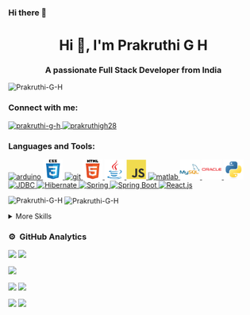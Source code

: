 ### Hi there 👋
<h1 align="center">Hi 👋, I'm Prakruthi G H</h1>
<h3 align="center">A passionate Full Stack Developer from India</h3>

<p align="left"> 
  <img src="https://komarev.com/ghpvc/?username=Prakruthi-G-H&label=Profile%20views&color=0e75b6&style=flat" alt="Prakruthi-G-H" /> 
</p>

<h3 align="left">Connect with me:</h3>
<p align="left">
  <a href="https://linkedin.com/in/prakruthi-g-h" target="blank">
    <img align="center" src="https://raw.githubusercontent.com/rahuldkjain/github-profile-readme-generator/master/src/images/icons/Social/linked-in-alt.svg" alt="prakruthi-g-h" height="30" width="40" />
  </a>
  <a href="https://www.hackerrank.com/prakruthigh28" target="blank">
    <img align="center" src="https://raw.githubusercontent.com/rahuldkjain/github-profile-readme-generator/master/src/images/icons/Social/hackerrank.svg" alt="prakruthigh28" height="30" width="40" />
  </a>
</p>

<h3 align="left">Languages and Tools:</h3>
<p align="left">
  <a href="https://www.arduino.cc/" target="_blank" rel="noreferrer">
    <img src="https://cdn.worldvectorlogo.com/logos/arduino-1.svg" alt="arduino" width="40" height="40"/>
  </a> 
  <a href="https://www.w3schools.com/css/" target="_blank" rel="noreferrer">
    <img src="https://raw.githubusercontent.com/devicons/devicon/master/icons/css3/css3-original-wordmark.svg" alt="css3" width="40" height="40"/>
  </a> 
  <a href="https://git-scm.com/" target="_blank" rel="noreferrer">
    <img src="https://www.vectorlogo.zone/logos/git-scm/git-scm-icon.svg" alt="git" width="40" height="40"/>
  </a> 
  <a href="https://www.w3.org/html/" target="_blank" rel="noreferrer">
    <img src="https://raw.githubusercontent.com/devicons/devicon/master/icons/html5/html5-original-wordmark.svg" alt="html5" width="40" height="40"/>
  </a> 
  <a href="https://www.java.com" target="_blank" rel="noreferrer">
    <img src="https://raw.githubusercontent.com/devicons/devicon/master/icons/java/java-original.svg" alt="java" width="40" height="40"/>
  </a> 
  <a href="https://developer.mozilla.org/en-US/docs/Web/JavaScript" target="_blank" rel="noreferrer">
    <img src="https://raw.githubusercontent.com/devicons/devicon/master/icons/javascript/javascript-original.svg" alt="javascript" width="40" height="40"/>
  </a> 
  <a href="https://www.mathworks.com/" target="_blank" rel="noreferrer">
    <img src="https://upload.wikimedia.org/wikipedia/commons/2/21/Matlab_Logo.png" alt="matlab" width="40" height="40"/>
  </a> 
  <a href="https://www.mysql.com/" target="_blank" rel="noreferrer">
    <img src="https://raw.githubusercontent.com/devicons/devicon/master/icons/mysql/mysql-original-wordmark.svg" alt="mysql" width="40" height="40"/>
  </a> 
  <a href="https://www.oracle.com/" target="_blank" rel="noreferrer">
    <img src="https://raw.githubusercontent.com/devicons/devicon/master/icons/oracle/oracle-original.svg" alt="oracle" width="40" height="40"/>
  </a> 
  <a href="https://www.python.org" target="_blank" rel="noreferrer">
    <img src="https://raw.githubusercontent.com/devicons/devicon/master/icons/python/python-original.svg" alt="python" width="40" height="40"/>
  </a>
  <a href="https://docs.oracle.com/javase/8/docs/technotes/guides/jdbc/" target="_blank" rel="noreferrer">
    <img src="https://cdn.worldvectorlogo.com/logos/database-1.svg" alt="JDBC" width="40" height="40"/>
  </a>
  <a href="https://hibernate.org" target="_blank" rel="noreferrer">
    <img src="https://cdn.worldvectorlogo.com/logos/hibernate.svg" alt="Hibernate" width="40" height="40"/>
  </a>
  <a href="https://spring.io" target="_blank" rel="noreferrer">
    <img src="https://cdn.worldvectorlogo.com/logos/spring-3.svg" alt="Spring" width="40" height="40"/>
  </a>
  <a href="https://spring.io/projects/spring-boot" target="_blank" rel="noreferrer">
    <img src="https://cdn.worldvectorlogo.com/logos/spring-3.svg" alt="Spring Boot" width="40" height="40"/>
  </a>
  <a href="https://reactjs.org" target="_blank" rel="noreferrer">
    <img src="https://cdn.worldvectorlogo.com/logos/react-2.svg" alt="React.js" width="40" height="40"/>
  </a>
</p>

<p><img align="left" src="https://github-readme-stats.vercel.app/api/top-langs?username=Prakruthi-G-H&show_icons=true&locale=en&layout=compact" alt="Prakruthi-G-H" /></p>

<p>&nbsp;<img align="center" src="https://github-readme-stats.vercel.app/api?username=Prakruthi-G-H&show_icons=true&locale=en" alt="Prakruthi-G-H" /></p>

<details>
<summary>More Skills</summary>

![Visual Studio Code](https://img.shields.io/badge/Visual%20Studio%20Code-0078d7.svg?style=flat&logo=visual-studio-code&logoColor=white)&nbsp;
![Postman](https://img.shields.io/badge/Postman-0028d7.svg?style=flat&logo=postman&logoColor=white)&nbsp;
![Git](https://img.shields.io/badge/git-%23F05033.svg?style=flat&logo=git&logoColor=white)&nbsp;
![GitHub](https://img.shields.io/badge/github-%23121011.svg?style=flat&logo=github&logoColor=white)
![Figma](https://img.shields.io/badge/figma-%23121011.svg?style=flat&logo=figma&logoColor=white)

</details>


### ⚙️ &nbsp;GitHub Analytics
<!-- * 
<div align="center">
<a href="https://github.com/harshit1142">
  <img height="180em" src="https://github-readme-stats-eight-theta.vercel.app/api?username=Prakruthi-G-Hshow_icons=true&theme=tokyonight&include_all_commits=true&count_private=true&hide_border=true"/>
  <img height="180em" src="https://github-readme-stats-eight-theta.vercel.app/api/top-langs/?username=Prakruthi-G-Hhide_border=true&cache_seconds=1800&layout=compact&langs_count=8&theme=tokyonight"/> 
  <br/>
  <br/>
  </a>
</div>
-->
  <img height="180em" src="https://github-readme-streak-stats.herokuapp.com/?user=Prakruthi-G-Htheme=buefy-dark&hide_border=true&background=1a1b27"/>
  <img src="https://github-profile-trophy.vercel.app/?username=Prakruthi-G-Hmargin-w=10&no-frame=true&row=2&theme=darkhub"/>

![](http://github-profile-summary-cards.vercel.app/api/cards/profile-details?username=Prakruthi-G-Htheme=chartreuse_dark)

![](http://github-profile-summary-cards.vercel.app/api/cards/repos-per-language?username=Prakruthi-G-Htheme=chartreuse_dark)
![](http://github-profile-summary-cards.vercel.app/api/cards/most-commit-language?username=Prakruthi-G-Htheme=chartreuse_dark)

![](http://github-profile-summary-cards.vercel.app/api/cards/stats?username=Prakruthi-G-Htheme=chartreuse_dark)
![](http://github-profile-summary-cards.vercel.app/api/cards/productive-time?username=Prakruthi-G-Htheme=chartreuse_dark&utcOffset=8)
